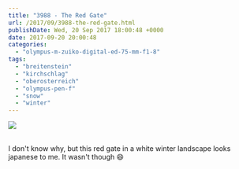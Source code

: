 ```yaml
---
title: "3988 - The Red Gate"
url: /2017/09/3988-the-red-gate.html
publishDate: Wed, 20 Sep 2017 18:00:48 +0000
date: 2017-09-20 20:00:48
categories: 
  - "olympus-m-zuiko-digital-ed-75-mm-f1-8"
tags: 
  - "breitenstein"
  - "kirchschlag"
  - "oberosterreich"
  - "olympus-pen-f"
  - "snow"
  - "winter"
---
```

<div class="container">
<div class="center"><a target="_blank" href="https://d25zfm9zpd7gm5.cloudfront.net/1200x1200/2017/20170117_134655_lr.jpg"><img class="webfeedsFeaturedVisual" src="https://d25zfm9zpd7gm5.cloudfront.net/0600x0600/2017/20170117_134655_lr.jpg" /></a></div>
</div>
<br />

I don't know why, but this red gate in a white winter landscape looks japanese to me. It wasn't though 😄

